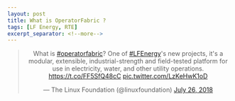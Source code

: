 ```yaml
---
layout: post
title: What is OperatorFabric ?
tags: [LF Energy, RTE]
excerpt_separator: <!--more-->
---
```

<!--more-->
<center>
<blockquote class="twitter-tweet"><p lang="en" dir="ltr">What is <a href="https://twitter.com/hashtag/operatorfabric?src=hash&amp;ref_src=twsrc%5Etfw">#operatorfabric</a>? One of <a href="https://twitter.com/hashtag/LFEnergy?src=hash&amp;ref_src=twsrc%5Etfw">#LFEnergy</a>&#39;s new projects, it&#39;s a modular, extensible, industrial-strength and field-tested platform for use in electricity, water, and other utility operations. <a href="https://t.co/FF5SfQ48cC">https://t.co/FF5SfQ48cC</a> <a href="https://t.co/LzKeHwK1oD">pic.twitter.com/LzKeHwK1oD</a></p>&mdash; The Linux Foundation (@linuxfoundation) <a href="https://twitter.com/linuxfoundation/status/1022332689582628864?ref_src=twsrc%5Etfw">July 26, 2018</a></blockquote> 
<script async src="https://platform.twitter.com/widgets.js" charset="utf-8"></script> 
</center>

